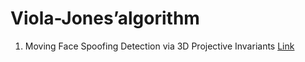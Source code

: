 # Viola-Jones’algorithm

1. Moving Face Spoofing Detection via 3D Projective Invariants [Link](https://drive.google.com/file/d/16NQDUyMLp6oLaFwnOw-h-jzS0xaIA9uE/view?usp=sharing)
